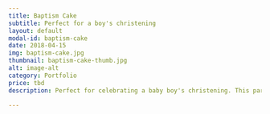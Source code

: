 ```yaml
---
title: Baptism Cake
subtitle: Perfect for a boy's christening
layout: default
modal-id: baptism-cake
date: 2018-04-15
img: baptism-cake.jpg
thumbnail: baptism-cake-thumb.jpg
alt: image-alt
category: Portfolio
price: tbd
description: Perfect for celebrating a baby boy's christening. This particular example is a bacio cake with chocolate ganache frosting. 

---
```

